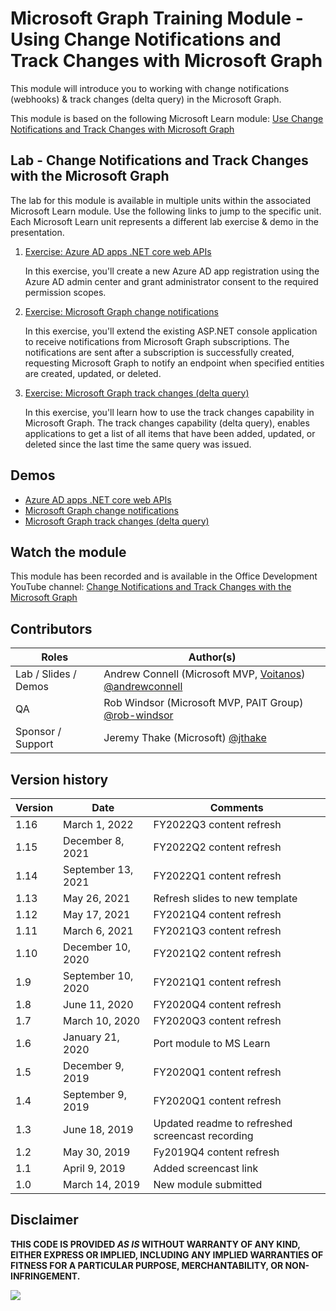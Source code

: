 # Microsoft Graph Training Module - Using Change Notifications and Track Changes with Microsoft Graph

This module will introduce you to working with change notifications (webhooks) & track changes (delta query) in the Microsoft Graph.

This module is based on the following Microsoft Learn module: [Use Change Notifications and Track Changes with Microsoft Graph](https://docs.microsoft.com/learn/modules/msgraph-changenotifications-trackchanges)

## Lab - Change Notifications and Track Changes with the Microsoft Graph

The lab for this module is available in multiple units within the associated Microsoft Learn module. Use the following links to jump to the specific unit. Each Microsoft Learn unit represents a different lab exercise & demo in the presentation.

1. [Exercise: Azure AD apps .NET core web APIs](https://docs.microsoft.com/en-us/learn/modules/msgraph-changenotifications-trackchanges/3-exercise-create-app)

   In this exercise, you'll create a new Azure AD app registration using the Azure AD admin center and grant administrator consent to the required permission scopes.

1. [Exercise: Microsoft Graph change notifications](https://docs.microsoft.com/en-us/learn/modules/msgraph-changenotifications-trackchanges/5-exercise-change-notifications)

   In this exercise, you'll extend the existing ASP.NET console application to receive notifications from Microsoft Graph subscriptions. The notifications are sent after a subscription is successfully created, requesting Microsoft Graph to notify an endpoint when specified entities are created, updated, or deleted.

1. [Exercise: Microsoft Graph track changes (delta query)](https://docs.microsoft.com/en-us/learn/modules/msgraph-changenotifications-trackchanges/7-exercise-track-changes)

   In this exercise, you'll learn how to use the track changes capability in Microsoft Graph. The track changes capability (delta query), enables applications to get a list of all items that have been added, updated, or deleted since the last time the same query was issued.

## Demos

- [Azure AD apps .NET core web APIs](./demos/01-create-application)
- [Microsoft Graph change notifications](./demos/02-subscription-management)
- [Microsoft Graph track changes (delta query)](./demos/03-track-changes)

## Watch the module

This module has been recorded and is available in the Office Development YouTube channel: [Change Notifications and Track Changes with the Microsoft Graph](https://youtube.com/playlist?list=PLWZJrkeLOrbZoRCqicVK_wo350w1Y4WBH)

## Contributors

| Roles                | Author(s)                                                                                                      |
| -------------------- | -------------------------------------------------------------------------------------------------------------- |
| Lab / Slides / Demos | Andrew Connell (Microsoft MVP, [Voitanos](//github.com/voitanos)) [@andrewconnell](//github.com/andrewconnell) |
| QA                   | Rob Windsor (Microsoft MVP, PAIT Group) [@rob-windsor](//github.com/rob-windsor)                               |
| Sponsor / Support    | Jeremy Thake (Microsoft) [@jthake](//github.com/jthake)                                                        |

## Version history

| Version |        Date        |                     Comments                     |
| ------- | ------------------ | ------------------------------------------------ |
| 1.16    | March 1, 2022      | FY2022Q3 content refresh                         |
| 1.15    | December 8, 2021   | FY2022Q2 content refresh                         |
| 1.14    | September 13, 2021 | FY2022Q1 content refresh                         |
| 1.13    | May 26, 2021       | Refresh slides to new template                   |
| 1.12    | May 17, 2021       | FY2021Q4 content refresh                         |
| 1.11    | March 6, 2021      | FY2021Q3 content refresh                         |
| 1.10    | December 10, 2020  | FY2021Q2 content refresh                         |
| 1.9     | September 10, 2020 | FY2021Q1 content refresh                         |
| 1.8     | June 11, 2020      | FY2020Q4 content refresh                         |
| 1.7     | March 10, 2020     | FY2020Q3 content refresh                         |
| 1.6     | January 21, 2020   | Port module to MS Learn                          |
| 1.5     | December 9, 2019   | FY2020Q1 content refresh                         |
| 1.4     | September 9, 2019  | FY2020Q1 content refresh                         |
| 1.3     | June 18, 2019      | Updated readme to refreshed screencast recording |
| 1.2     | May 30, 2019       | Fy2019Q4 content refresh                         |
| 1.1     | April 9, 2019      | Added screencast link                            |
| 1.0     | March 14, 2019     | New module submitted                             |

## Disclaimer

**THIS CODE IS PROVIDED _AS IS_ WITHOUT WARRANTY OF ANY KIND, EITHER EXPRESS OR IMPLIED, INCLUDING ANY IMPLIED WARRANTIES OF FITNESS FOR A PARTICULAR PURPOSE, MERCHANTABILITY, OR NON-INFRINGEMENT.**

<img src="https://telemetry.sharepointpnp.com/msgraph-training-changenotifications" />
